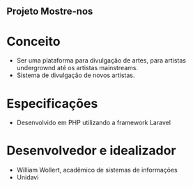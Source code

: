 ## Projeto Mostre-nos

# Conceito

- Ser uma plataforma para divulgação de artes, para artistas undergrownd até os artistas mainstreams.
- Sistema de divulgação de novos artistas.

# Especificações

- Desenvolvido em PHP utilizando a framework Laravel

# Desenvolvedor e idealizador

- William Wollert, acadêmico de sistemas de informações
- Unidavi
